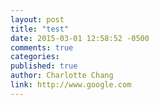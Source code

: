 ```yaml
---
layout: post
title: "test"
date: 2015-03-01 12:58:52 -0500
comments: true
categories: 
published: true
author: Charlotte Chang 
link: http://www.google.com
---
```




